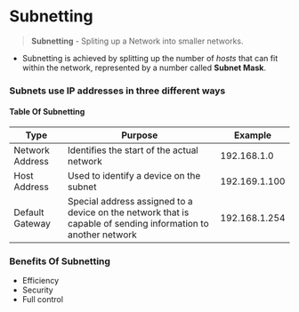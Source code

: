 # Subnetting

> **Subnetting** - Spliting up a Network into smaller networks.

- Subnetting is achieved by splitting up the number of _hosts_ that can fit within the network, represented by a number called **Subnet Mask**.

### Subnets use IP addresses in three different ways

#### Table Of Subnetting

| Type            | Purpose                                                                                                       | Example       |
| --------------- | ------------------------------------------------------------------------------------------------------------- | ------------- |
| Network Address | Identifies the start of the actual network                                                                    | 192.168.1.0   |
| Host Address    | Used to identify a device on the subnet                                                                       | 192.169.1.100 |
| Default Gateway | Special address assigned to a device on the network that is capable of sending information to another network | 192.168.1.254 |

### Benefits Of Subnetting

- Efficiency
- Security
- Full control
